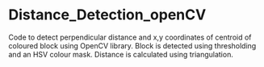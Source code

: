 # Distance_Detection_openCV
Code to detect perpendicular distance and x,y coordinates of centroid of coloured block using OpenCV library.
Block is detected using thresholding and an HSV colour mask. Distance is calculated using triangulation.
